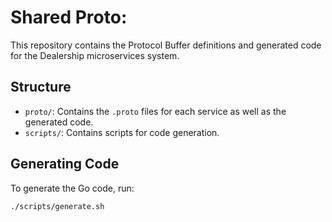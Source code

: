 # Shared Proto:

This repository contains the Protocol Buffer definitions and generated code for the Dealership microservices system.

## Structure

- `proto/`: Contains the `.proto` files for each service as well as the generated code.
- `scripts/`: Contains scripts for code generation.

## Generating Code

To generate the Go code, run:

```bash
./scripts/generate.sh